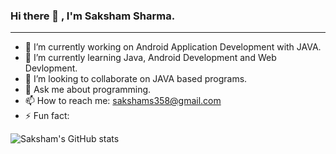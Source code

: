 ###                                                                   Hi there 👋 , I'm Saksham Sharma.
______________________________________________________________________________________________________________________________________________________________________________

- 🔭 I’m currently working on Android Application Development with JAVA.
- 🌱 I’m currently learning Java, Android Development and Web Devlopment.
- 👯 I’m looking to collaborate on JAVA based programs.
- 💬 Ask me about programming.
- 📫 How to reach me: sakshams358@gmail.com
- ⚡ Fun fact: 

![Saksham's GitHub stats](https://github-readme-stats.vercel.app/api?username=Stormbolt-007&show_icons=true&theme=merko)





